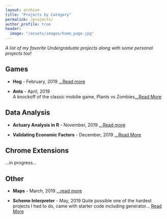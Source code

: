 ```yaml
---
layout: archive
title: "Projects by Category"
permalink: /projects/
author_profile: true
header:
  image: "/assets/images/home_page.jpg"
---
```


*A list of my favorite Undergraduate projects along with some personal projects too!*

## Games

+ **Hog** - February, 2019
[...Read more](https://poptropicaman52.github.io/hog/)

+ **Ants** - April, 2019 <br/>
A knockoff of the classic mobilie game, Plants vs Zombies[...Read More](https://poptropicaman52.github.io/ants/)

## Data Analysis

+ **Actuary Analysis in R** - November, 2019
[...Read more](https://poptropicaman52.github.io/claims/)

+ **Validating Economic Factors** - December, 2019
[...Read More](https://www.overleaf.com/read/rhfdrkgkzpzx)

## Chrome Extensions

...in progress...

## Other

+ **Maps** - March, 2019
[...read more](https://poptropicaman52.github.io/maps/)

+ **Scheme Interpreter** - May, 2019
Quite possible one of the hardest projects I had to do, came with starter code including generator...
[Read More](https://poptropicaman52.github.io/scheme_interpreter/)



